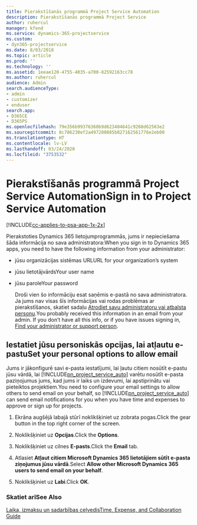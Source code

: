 ```yaml
---
title: Pierakstīšanās programmā Project Service Automation
description: Pierakstīšanās programmā Project Service
author: ruhercul
manager: kfend
ms.service: dynamics-365-projectservice
ms.custom:
- dyn365-projectservice
ms.date: 8/03/2018
ms.topic: article
ms.prod: ''
ms.technology: ''
ms.assetid: 1eeae120-4755-4035-a700-82592163cc78
ms.author: ruhercul
audience: Admin
search.audienceType:
- admin
- customizer
- enduser
search.app:
- D365CE
- D365PS
ms.openlocfilehash: 79e356b99376360b9d623404641c9268d62563e2
ms.sourcegitcommit: 8c786230ef2a497280885b827162561776e2eb00
ms.translationtype: HT
ms.contentlocale: lv-LV
ms.lasthandoff: 03/24/2020
ms.locfileid: "3753532"
---
```

# <a name="sign-in-to-project-service-automation"></a><span data-ttu-id="c96c9-103">Pierakstīšanās programmā Project Service Automation</span><span class="sxs-lookup"><span data-stu-id="c96c9-103">Sign in to Project Service Automation</span></span>

[!INCLUDE[cc-applies-to-psa-app-1x-2x](../includes/cc-applies-to-psa-app-1x-2x.md)]

<span data-ttu-id="c96c9-104">Pierakstoties Dynamics 365 lietojumprogrammās, jums ir nepieciešama šāda informācija no sava administratora:</span><span class="sxs-lookup"><span data-stu-id="c96c9-104">When you sign in to Dynamics 365 apps, you need to have the following information from your administrator:</span></span>  
  
- <span data-ttu-id="c96c9-105">jūsu organizācijas sistēmas URL</span><span class="sxs-lookup"><span data-stu-id="c96c9-105">URL for your organization’s system</span></span>  
  
- <span data-ttu-id="c96c9-106">jūsu lietotājvārds</span><span class="sxs-lookup"><span data-stu-id="c96c9-106">Your user name</span></span>  
  
- <span data-ttu-id="c96c9-107">jūsu parole</span><span class="sxs-lookup"><span data-stu-id="c96c9-107">Your password</span></span>  
  
  <span data-ttu-id="c96c9-108">Droši vien šo informāciju esat saņēmis e-pastā no sava administratora. Ja jums nav visas šīs informācijas vai rodas problēmas ar pierakstīšanos, skatiet sadaļu [Atrodiet savu administratoru vai atbalsta personu](../basics/find-administrator-support.md).</span><span class="sxs-lookup"><span data-stu-id="c96c9-108">You probably received this information in an email from your admin. If you don’t have all this info, or if you have issues signing in, [Find your administrator or support person](../basics/find-administrator-support.md).</span></span>  
  
## <a name="set-your-personal-options-to-allow-email"></a><span data-ttu-id="c96c9-109">Iestatiet jūsu personiskās opcijas, lai atļautu e-pastu</span><span class="sxs-lookup"><span data-stu-id="c96c9-109">Set your personal options to allow email</span></span>  
 <span data-ttu-id="c96c9-110">Jums ir jākonfigurē savi e-pasta iestatījumi, lai ļautu citiem nosūtīt e-pastu jūsu vārdā, lai [!INCLUDE[pn_project_service_auto](../includes/pn-project-service-auto.md)] varētu nosūtīt e-pasta paziņojumus jums, kad jums ir laiks un izdevumi, lai apstiprinātu vai pieteiktos projektiem.</span><span class="sxs-lookup"><span data-stu-id="c96c9-110">You need to configure your email settings to allow others to send email on your behalf, so [!INCLUDE[pn_project_service_auto](../includes/pn-project-service-auto.md)] can send email notifications for you when you have time and expenses to approve or sign up for projects.</span></span>  
  
1.  <span data-ttu-id="c96c9-111">Ekrāna augšējā labajā stūrī noklikšķiniet uz zobrata pogas.</span><span class="sxs-lookup"><span data-stu-id="c96c9-111">Click the gear button in the top right corner of the screen.</span></span>  
  
2.  <span data-ttu-id="c96c9-112">Noklikšķiniet uz **Opcijas**.</span><span class="sxs-lookup"><span data-stu-id="c96c9-112">Click the **Options**.</span></span>  
  
3.  <span data-ttu-id="c96c9-113">Noklikšķiniet uz cilnes **E-pasts**.</span><span class="sxs-lookup"><span data-stu-id="c96c9-113">Click the **Email** tab.</span></span>  
  
4.  <span data-ttu-id="c96c9-114">Atlasiet **Atļaut citiem Microsoft Dynamics 365 lietotājiem sūtīt e-pasta ziņojumus jūsu vārdā**.</span><span class="sxs-lookup"><span data-stu-id="c96c9-114">Select **Allow other Microsoft Dynamics 365 users to send email on your behalf**.</span></span>  
  
5.  <span data-ttu-id="c96c9-115">Noklikšķiniet uz **Labi**.</span><span class="sxs-lookup"><span data-stu-id="c96c9-115">Click **OK**.</span></span>  
  
### <a name="see-also"></a><span data-ttu-id="c96c9-116">Skatiet arī</span><span class="sxs-lookup"><span data-stu-id="c96c9-116">See Also</span></span>  
 [<span data-ttu-id="c96c9-117">Laika, izmaksu un sadarbības ceļvedis</span><span class="sxs-lookup"><span data-stu-id="c96c9-117">Time, Expense, and Collaboration Guide</span></span>](../project-service/time-expense-collaboration-guide.md)
